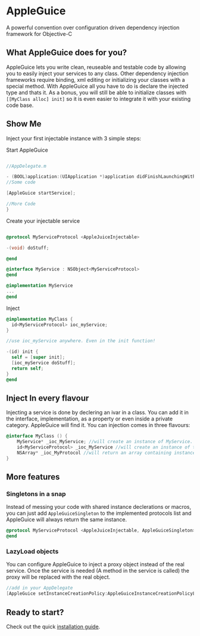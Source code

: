 AppleGuice
==========

A powerful convention over configuration driven dependency injection framework for Objective-C


## What AppleGuice does for you? ##

AppleGuice lets you write clean, reuseable and testable code by allowing you to easily inject your services to any class.
Other dependency injection frameworks require binding, xml editing or initializing your classes with a special method.
With AppleGuice all you have to do is declare the injected type and thats it. As a bonus, you will still be able to initialize classes with `[[MyClass alloc] init]` so it is even easier to integrate it with your existing code base.

## Show Me ##

Inject your first injectable instance with 3 simple steps:

Start AppleGuice
```objectivec

//AppDelegate.m

- (BOOL)application:(UIApplication *)application didFinishLaunchingWithOptions:(NSDictionary *)launchOptions {
//Some code

[AppleGuice startService];

//More Code
}
```
Create your injectable service
```objectivec

@protocol MyServiceProtocol <AppleJuiceInjectable>

-(void) doStuff;

@end

@interface MyService : NSObject<MyServiceProtocol>
@end

@implementation MyService
...
@end
```

Inject
```objectivec
@implementation MyClass {
  id<MyServiceProtocol> ioc_myService;
}

//use ioc_myService anywhere. Even in the init function!

-(id) init {
  self = [super init];
  [ioc_myService doStuff];
  return self;
}
@end
```

## Inject In every flavour ##
Injecting a service is done by declering an ivar in a class. You can add it in the interface, implementation, as a property or even inside a private category. AppleGuice will find it.
You can injection comes in three flavours:
```objectivec
@interface MyClass () {
    MyService* _ioc_MyService; //will create an instance of MyService.
    id<MyServiceProtocol> _ioc_MyService //will create an instance of the first class conforming to MyProtocol.
    NSArray* _ioc_MyProtocol //will return an array containing instances of all classes conforming to MyProtocol
}
```

## More features ##

### Singletons in a snap ###
Instead of messing your code with shared instance declerations or macros, you can just add `AppleGuiceSingleton` to the implemented protocols list and AppleGuice will always return the same instance.
```objectivec
@protocol MyServiceProtocol <AppleJuiceInjectable, AppleGuiceSingleton>
@end
```

### LazyLoad objects ###
You can configure AppleGuice to inject a proxy object instead of the real service. Once the service is needed (A method in the service is called) the proxy will be replaced with the real object.
```objectivec
//add in your AppDelegate
[AppleGuice setInstanceCreationPolicy:AppleGuiceInstanceCreationPolicyLazyLoad];
```

## Ready to start? ##
Check out the quick [installation guide](https://github.com/tomersh/AppleGuice/wiki/AppleGuice-Installation-Guide).
